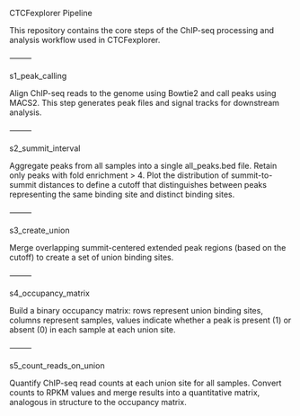 CTCFexplorer Pipeline

This repository contains the core steps of the ChIP-seq processing and analysis workflow used in CTCFexplorer.

⸻

s1_peak_calling

Align ChIP-seq reads to the genome using Bowtie2 and call peaks using MACS2. This step generates peak files and signal tracks for downstream analysis.

⸻

s2_summit_interval

Aggregate peaks from all samples into a single all_peaks.bed file. Retain only peaks with fold enrichment > 4. Plot the distribution of summit-to-summit distances to define a cutoff that distinguishes between peaks representing the same binding site and distinct binding sites.

⸻

s3_create_union

Merge overlapping summit-centered extended peak regions (based on the cutoff) to create a set of union binding sites.

⸻

s4_occupancy_matrix

Build a binary occupancy matrix: rows represent union binding sites, columns represent samples, values indicate whether a peak is present (1) or absent (0) in each sample at each union site.

⸻

s5_count_reads_on_union

Quantify ChIP-seq read counts at each union site for all samples. Convert counts to RPKM values and merge results into a quantitative matrix, analogous in structure to the occupancy matrix.